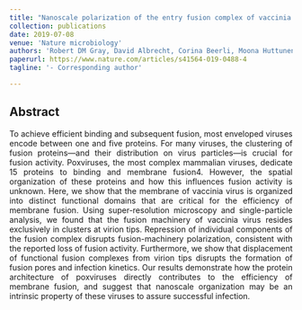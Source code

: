```yaml
---
title: "Nanoscale polarization of the entry fusion complex of vaccinia virus drives efficient fusion"
collection: publications
date: 2019-07-08
venue: 'Nature microbiology'
authors: 'Robert DM Gray, David Albrecht, Corina Beerli, Moona Huttunen, Gary H Cohen, Ian J White, Jemima J Burden, Ricardo Henriques, Jason Mercer'
paperurl: https://www.nature.com/articles/s41564-019-0488-4
tagline: '- Corresponding author'

---
```


<h2> Abstract </h2>
<p align= "justify">
To achieve efficient binding and subsequent fusion, most enveloped viruses encode between one and five proteins. For many viruses, the clustering of fusion proteins—and their distribution on virus particles—is crucial for fusion activity. Poxviruses, the most complex mammalian viruses, dedicate 15 proteins to binding and membrane fusion4. However, the spatial organization of these proteins and how this influences fusion activity is unknown. Here, we show that the membrane of vaccinia virus is organized into distinct functional domains that are critical for the efficiency of membrane fusion. Using super-resolution microscopy and single-particle analysis, we found that the fusion machinery of vaccinia virus resides exclusively in clusters at virion tips. Repression of individual components of the fusion complex disrupts fusion-machinery polarization, consistent with the reported loss of fusion activity. Furthermore, we show that displacement of functional fusion complexes from virion tips disrupts the formation of fusion pores and infection kinetics. Our results demonstrate how the protein architecture of poxviruses directly contributes to the efficiency of membrane fusion, and suggest that nanoscale organization may be an intrinsic property of these viruses to assure successful infection.
